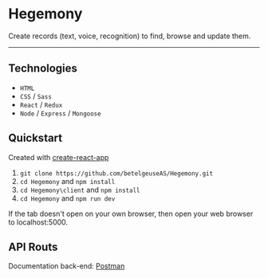 # Hegemony
Create records (text, voice, recognition) to find, browse and update them.

---

## Technologies
* `HTML`
* `CSS` / `Sass`
* `React` / `Redux`
* `Node` / `Express` / `Mongoose`

## Quickstart
Created with [create-react-app](https://create-react-app.dev/docs/getting-started)
1. `git clone https://github.com/betelgeuseAS/Hegemony.git`
2. `cd Hegemony` and `npm install`
3. `cd Hegemony\client` and `npm install`
4. `cd Hegemony` and `npm run dev`

If the tab doesn't open on your own browser, then open your web browser to localhost:5000.

## API Routs
Documentation back-end: [Postman](https://web.postman.co/collections/6630209-b3c2e365-60c1-462b-946b-c4602cb818f0?version=latest&workspace=aa8055e5-dfa9-4c7e-807a-0e3ac6ee0674)
